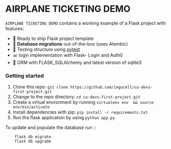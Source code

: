 # AIRPLANE TICKETING DEMO 
 
`AIRPLANE TICKETING DEMO`  contains a working example of a Flask project with features:

- 🍾  Ready to ship Flask project template
- 🤖 **Database migrations** out-of-the-box (uses Alembic)
- 🧪 Testing structure using [pytest](https://docs.pytest.org/en/latest/)
- 📊 login implementation with Flask- Login and Auth0
- 🎯  ORM with FLASK_SQLAlchemy and latest version of sqlite3


 



### Getting started
 1. Clone this repo: `git clone https://github.com/ingucell/cu-devs-first-project.git`
 2. Change to the repo directory: `cd cu-devs-first-project.git`
 3. Create a virtual envronment by running  `virtualenv env  && source env/bin/activate`
 4. Install dependencies with pip: `pip install -r requirements.txt`
 5. Run the flask application by using `python app.py`


To update and populate the database run ::

```
    flask db migrate
    flask db upgrade
    
```
